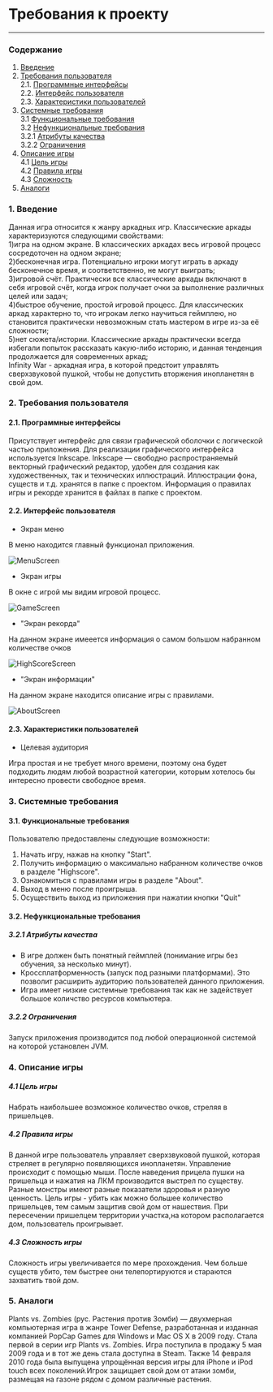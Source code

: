 # Требования к проекту
---
### Содержание
1. [Введение](#1)
2. [Требования пользователя](#2) <br>
  2.1. [Программные интерфейсы](#2.1) <br>
  2.2. [Интерфейс пользователя](#2.2) <br>
  2.3. [Характеристики пользователей](#2.3) <br>
3. [Системные требования](#3) <br>
  3.1 [Функциональные требования](#3.1) <br>
  3.2 [Нефункциональные требования](#3.2) <br>
    3.2.1 [Атрибуты качества](#3.2.1) <br>
    3.2.2 [Ограничения](#3.2.2) <br>
4. [Описание игры](#4) <br>
  4.1 [Цель игры](#4.1) <br>
  4.2 [Правила игры](#4.2) <br>
  4.3 [Сложность](#4.3) <br>
5. [Аналоги](#5) <br>

### 1. Введение <a name="1"></a>
Данная игра относится к жанру аркадных игр. Классические аркады характеризуются следующими свойствами:<br>
1)игра на одном экране. В классических аркадах весь игровой процесс сосредоточен на одном экране;<br>
2)бесконечная игра. Потенциально игроки могут играть в аркаду бесконечное время, и соответственно, не могут выиграть;<br>
3)игровой счёт. Практически все классические аркады включают в себя игровой счёт, когда игрок получает очки за выполнение различных целей или задач;<br>
4)быстрое обучение, простой игровой процесс. Для классических аркад характерно то, что игрокам легко научиться геймплею, но становится практически невозможным стать мастером в игре из-за её сложности;<br>
5)нет сюжета/истории. Классические аркады практически всегда избегали попыток рассказать какую-либо историю, и данная тенденция продолжается для современных аркад;<br>
Infinity War - аркадная игра, в которой предстоит управлять сверхзвуковой пушкой, чтобы не допустить вторжения инопланетян в свой дом.

### 2. Требования пользователя <a name="2"></a>
#### 2.1. Программные интерфейсы <a name="2.1"></a>
Присутствует интерфейс для связи графической оболочки с логической частью приложения. Для реализации графического интерфейса используется Inkscape. Inkscape — свободно распространяемый векторный графический редактор, удобен для создания как художественных, так и технических иллюстраций. Иллюстрации фона, существ и т.д. хранятся в папке с проектом. Информация о правилах игры и рекорде хранится в файлах в папке с проектом.
#### 2.2. Интерфейс пользователя <a name="2.2"></a>
- Экран меню

В меню находится главный функционал приложения.

  ![MenuScreen](https://github.com/A7exG0/tritpo_labs/blob/main/Images/Mockups/MenuScreen.png)
  
- Экран игры

В окне с игрой мы видим игровой процесс.

  ![GameScreen](https://github.com/A7exG0/tritpo_labs/blob/main/Images/Mockups/GameScreen1.png)
  
- "Экран рекорда"

На данном экране имееется информация  о самом большом набранном количестве очков

  ![HighScoreScreen](https://github.com/A7exG0/tritpo_labs/blob/main/Images/Mockups/HighScoreScreen.png)
  
- "Экран информации"

На данном экране находится описание игры с правилами.

  ![AboutScreen](https://github.com/A7exG0/tritpo_labs/blob/main/Images/Mockups/AboutScreen.png)

#### 2.3. Характеристики пользователей <a name="2.3"></a>
- Целевая аудитория

Игра простая и не требует много времени, поэтому она будет подходить людям любой возрастной категории, которым хотелось бы интересно провести свободное время.

### 3. Системные требования <a name="3"></a>
#### 3.1. Функциональные требования <a name="3.1"></a>
Пользователю предоставлены следующие возможности:
   1. Начать игру, нажав на кнопку "Start".
   2. Получить информацию о максимально набранном количестве очков в разделе "Highscore".
   3. Ознакомиться с правилами игры в разделе "About".
   4. Выход в меню после проигрыша.
   5. Осуществить выход из приложения при нажатии кнопки "Quit"

#### 3.2. Нефункциональные требования <a name="3.2"></a>
##### 3.2.1 Атрибуты качества <a name="3.2.1"></a>
- В игре должен быть понятный геймплей (понимание игры без обучения, за несколько минут).
- Кроссплатформенность (запуск под разными платформами). Это позволит расширить аудиторию пользователей данного приложения.
- Игра имеет низкие системные требования так как не задействует большое количство ресурсов компьютера.
##### 3.2.2 Ограничения <a name="3.2.2"></a>
Запуск приложения производится под любой операционной системой на которой установлен JVM.

### 4. Описание игры <a name="4"></a>
  ##### 4.1 Цель игры <a name="4.1"></a>
Набрать наибольшее возможное количество очков, стреляя в пришельцев. 
  ##### 4.2 Правила игры <a name="4.2"></a>
  В данной игре пользователь управляет сверхзвуковой пушкой, которая стреляет в регулярно появляющихся инопланетян. Управление происходит с помощью мыши. После наведения прицела пушки на пришельца и нажатия на ЛКМ производится выстрел по существу. Разные монстры имеют разные показатели здоровья и разную ценность. Цель игры - убить как можно большее количество пришельцев, тем самым защитив свой дом от нашествия. При пересечении пришелцем территории участка,на котором располагается дом, пользователь проигрывает. 
  ##### 4.3 Сложность игры <a name="4.3"></a>
  Сложность игры увеличивается по мере прохождения. Чем больше существ убито, тем быстрее они телепортируются и стараются захватить твой дом.
### 5. Аналоги <a name="5"></a>
Plants vs. Zombies (рус. Растения против Зомби) — двухмерная компьютерная игра в жанре Tower Defense, разработанная и изданная компанией PopCap Games для Windows и Mac OS X в 2009 году. Стала первой в серии игр Plants vs. Zombies. Игра поступила в продажу 5 мая 2009 года и в тот же день стала доступна в Steam. Также 14 февраля 2010 года была выпущена упрощённая версия игры для iPhone и iPod touch всех поколений.Игрок защищает свой дом от атаки зомби, размещая на газоне рядом с домом различные растения. 
